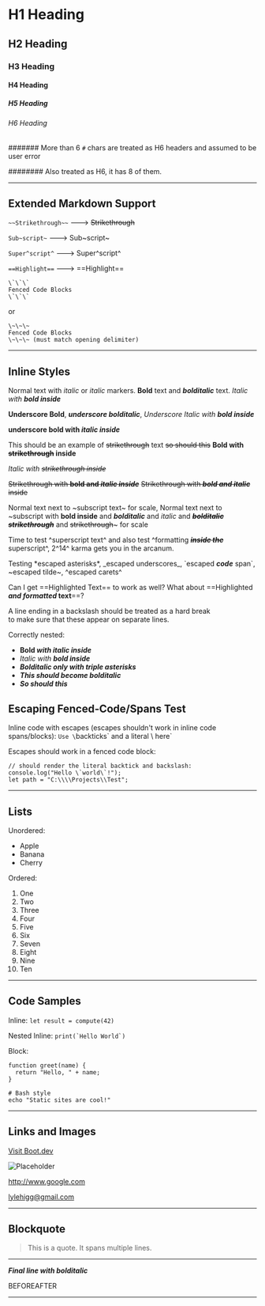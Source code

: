 # H1 Heading

## H2 Heading

### H3 Heading

#### H4 Heading

##### H5 Heading

###### H6 Heading

####### More than 6 `#` chars are treated as H6 headers and assumed to be user error

######## Also treated as H6, it has 8 of them.

---

## Extended Markdown Support

`~~Strikethrough~~` ---> ~~Strikethrough~~

`Sub~script~` ---> Sub~script~

`Super^script^` ---> Super^script^

`==Highlight==` --->  ==Highlight==

```
\`\`\`
Fenced Code Blocks
\`\`\`
```

or

```
\~\~\~
Fenced Code Blocks
\~\~\~ (must match opening delimiter)
```

***

## Inline Styles

Normal text with *italic* or _italic_ markers. 
**Bold** text and ***bolditalic*** text. *Italic with **bold inside***

__Underscore Bold__, ___underscore bolditalic___, _Underscore Italic with __bold inside___

__underscore bold with _italic inside___

This should be an example of ~~strikethrough~~ text
~~so should this~~
**Bold with ~~strikethrough~~ inside**

_Italic with ~~strikethrough inside~~_

~~Strikethrough with **bold and *italic inside***~~
~~Strikethrough with ***bold and italic*** inside~~

Normal text next to ~subscript text~ for scale, Normal text next to ~subscript with **bold inside** and ***bolditalic*** and *italic* and ~~***bolditalic strikethrough***~~ and ~~strikethrough~~~ for scale

Time to test ^superscript text^ and also test ^formatting ~~***inside the***~~ superscript^, 2^14^ karma gets you in the arcanum.

Testing \*escaped asterisks\*, \_escaped underscores\_, \`escaped _**code**_ span\`, \~escaped tilde\~, \^escaped carets\^

Can I get ==Highlighted Text== to work as well? What about ==Highlighted **_and formatted_ text**==?

A line ending in a backslash should be treated as a hard break \
to make sure that these appear on separate lines.

Correctly nested:

- **Bold _with italic inside_**
- *Italic with **bold inside***
- ***Bolditalic only with triple asterisks***
- **_This should become bolditalic_**
- _**So should this**_

## Escaping Fenced‐Code/Spans Test

Inline code with escapes (escapes shouldn't work in inline code spans/blocks): `Use \`backticks\` and a literal \\ here`

Escapes should work in a fenced code block:

```
// should render the literal backtick and backslash:
console.log("Hello \`world\`!");
let path = "C:\\\\Projects\\Test";
```

---

## Lists

Unordered:

- Apple 
- Banana 
- Cherry 

Ordered:

1. One 
2. Two 
3. Three 
4. Four
5. Five
6. Six
7. Seven
8. Eight
9. Nine
10. Ten

---

## Code Samples

Inline: `let result = compute(42)`

Nested Inline: ``print(`Hello World`)``

Block:

~~~
function greet(name) {
  return "Hello, " + name;
}
~~~

```
# Bash style
echo "Static sites are cool!"
```

---

## Links and Images

[Visit Boot.dev](https://www.boot.dev?bannerlord=daxin319 "Bannerlord Link") 

![Placeholder](https://http.cat/images/200.jpg "OK Cat")

<http://www.google.com>

<lylehigg@gmail.com>

---

## Blockquote

> This is a quote. 
> It spans multiple lines.

---

***Final line with bolditalic***

BEFORE AFTER

___

